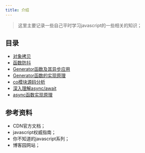 ```yaml
---
title: 介绍
---
```


> 这里主要记录一些自己平时学习javascript的一些相关的知识；

## 目录

- [对象拷贝](./javascript-note-02.md)
- [函数防抖](./javascript-note-03.md)
- [Generator函数及其异步应用](./javascript-note-46.md)
- [Generator函数的实现原理](./javascript-note-47.md)
- [co模块源码分析](./javascript-note-48.md)
- [深入理解async/await](./javascript-note-49.md)
- [async函数实现原理](./javascript-note-50.md)

## 参考资料

- CDN官方文档；
- javascript权威指南；
- 你不知道的javascript系列；
- 博客园网站；

